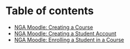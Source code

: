 # Table of contents

* [NGA Moodle: Creating a Course](README.md)
* [NGA Moodle: Creating a Student Account](nga-moodle-creating-a-student-account.md)
* [NGA Moodle: Enrolling a Student in a Course](nga-moodle-enrolling-a-student-in-a-course.md)

